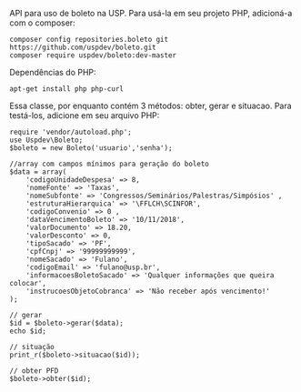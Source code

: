 API para uso de boleto na USP. Para usá-la em seu projeto PHP, adicioná-a com
o composer:

    composer config repositories.boleto git https://github.com/uspdev/boleto.git
    composer require uspdev/boleto:dev-master

Dependências do PHP:

    apt-get install php php-curl 

Essa classe, por enquanto contém 3 métodos: obter, gerar e situacao. 
Para testá-los, adicione em seu arquivo PHP:

    require 'vendor/autoload.php';
    use Uspdev\Boleto;
    $boleto = new Boleto('usuario','senha'); 
    
    //array com campos mínimos para geração do boleto
    $data = array(
        'codigoUnidadeDespesa' => 8,
        'nomeFonte' => 'Taxas', 
        'nomeSubfonte' => 'Congressos/Seminários/Palestras/Simpósios' , 
        'estruturaHierarquica' => '\FFLCH\SCINFOR',   
        'codigoConvenio' => 0 ,  
        'dataVencimentoBoleto' => '10/11/2018', 
        'valorDocumento' => 18.20, 
        'valorDesconto' => 0, 
        'tipoSacado' => 'PF', 
        'cpfCnpj' => '99999999999', 
        'nomeSacado' => 'Fulano',
        'codigoEmail' => 'fulano@usp.br',  
        'informacoesBoletoSacado' => 'Qualquer informações que queira colocar',
        'instrucoesObjetoCobranca' => 'Não receber após vencimento!'
    );

    // gerar
    $id = $boleto->gerar($data);
    echo $id;

    // situação
    print_r($boleto->situacao($id));

    // obter PFD
    $boleto->obter($id);
